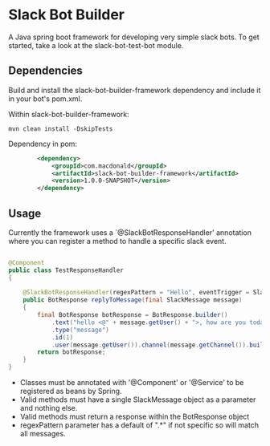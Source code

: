 # Slack Bot Builder

A Java spring boot framework for developing very simple slack bots.
To get started, take a look at the slack-bot-test-bot module.

## Dependencies

Build and install the slack-bot-builder-framework dependency and include it in your bot's pom.xml.

Within slack-bot-builder-framework:

```
mvn clean install -DskipTests
```

Dependency in pom:

```xml
        <dependency>
            <groupId>com.macdonald</groupId>
            <artifactId>slack-bot-builder-framework</artifactId>
            <version>1.0.0-SNAPSHOT</version>
        </dependency>
```

## Usage

Currently the framework uses a `@SlackBotResponseHandler' annotation where you can register a method to handle a specific slack event. 

```java

@Component
public class TestResponseHandler
{
    
    @SlackBotResponseHandler(regexPattern = "Hello", eventTrigger = SlackEventType.MESSAGE)
    public BotResponse replyToMessage(final SlackMessage message)
    {
        final BotResponse botResponse = BotResponse.builder()
            .text("hello <@" + message.getUser() + ">, how are you today?")
            .type("message")
            .id(1)
            .user(message.getUser()).channel(message.getChannel()).build();
        return botResponse;
    }
}

```
* Classes must be annotated with '@Component' or '@Service' to be registered as beans by Spring. 
* Valid methods must have a single SlackMessage object as a parameter and nothing else.
* Valid methods must return a response within the BotResponse object
* regexPattern parameter has a default of ".*" if not specific so will match all messages.
